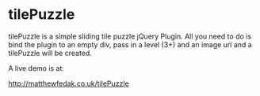tilePuzzle
==========

tilePuzzle is a simple sliding tile puzzle jQuery Plugin. All you need to do is bind the plugin to an empty div, pass in a level (3+) and an image url and a tilePuzzle will be created.

A live demo is at:

http://matthewfedak.co.uk/tilePuzzle 
